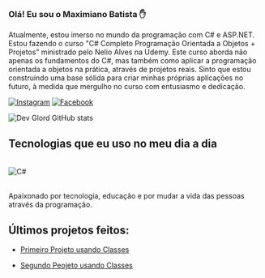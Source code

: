 ### Olá! Eu sou o Maximiano Batista ✋
Atualmente, estou imerso no mundo da programação com C# e ASP.NET. Estou fazendo o curso "C# Completo Programação Orientada a Objetos + Projetos" ministrado pelo Nelio Alves na Udemy. Este curso aborda não apenas os fundamentos do C#, mas também como aplicar a programação orientada a objetos na prática, através de projetos reais. Sinto que estou construindo uma base sólida para criar minhas próprias aplicações no futuro, à medida que mergulho no curso com entusiasmo e dedicação.

[![Instagram](https://img.shields.io/badge/Instagram-E4405F?style=for-the-badge&logo=instagram&logoColor=white)](https://instagram.com/glordznx_7) [![Facebook](https://img.shields.io/badge/Facebook-1877F2?style=for-the-badge&logo=facebook&logoColor=white)](https://www.facebook.com/messages/t/100013644790744)

![Dev Glord GitHub stats](https://github-readme-stats.vercel.app/api?username=DevGlord&show_icons=true&theme=dark)


## Tecnologias que eu uso no meu dia a dia
<div style="display: inline_block"><br/>
    <img align="center" alt="C#" src="https://img.shields.io/badge/C%23-239120?style=for-the-badge&logo=c-sharp&logoColor=white" />
</div><br/>

Apaixonado por tecnologia, educação e por mudar a vida das pessoas através da programação.

## Últimos projetos feitos:
- [Primeiro Projeto usando Classes](https://github.com/DevGlord/Jornada-aprendizado-csharp/blob/main/Classes-atributos-metodos-MembrosEstaticos/PrimeiroProjetoClassse/Program.cs)<br/>

- [Segundo Peojeto usando Classes](https://github.com/DevGlord/Jornada-aprendizado-csharp/blob/main/Classes-atributos-metodos-MembrosEstaticos/Projeto2/Program.cs)<br/>


